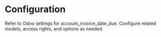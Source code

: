 # Configuration

Refer to Odoo settings for account_invoice_date_due. Configure related models, access rights, and options as needed.
